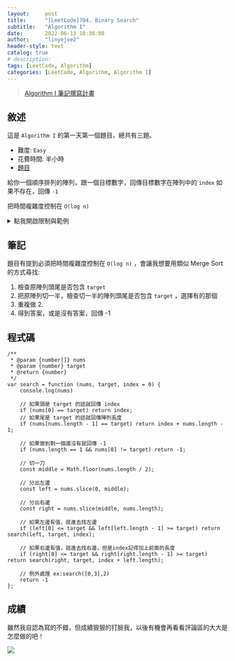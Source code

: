 ```yaml
---
layout:     post
title:      "[LeetCode]704. Binary Search"
subtitle:   "Algorithm I"
date:       2022-06-13 10:30:00
author:     "linyejoe2"
header-style: text
catalog: true
# description: 
tags: [LeetCode, Algorithm]
categories: [LeetCode, Algorithm, Algorithm I]
---
```


>[Algorithm I 筆記撰寫計畫](/2022/06/14/leetcode/Algorithm/Algorithm%20I/Starting-write-Algorithm-I-Note/)

## 敘述

這是 `Algorithm I` 的第一天第一個題目，總共有三題。

+ 難度: `Easy` 
+ 花費時間: 半小時
+ [題目](https://leetcode.com/problems/binary-search/)

給你一個順序排列的陣列，跟一個目標數字，回傳目標數字在陣列中的 `index` 如果不存在，回傳 `-1`

<!--more-->

把時間複雜度控制在 `O(log n)`

<details><summary>點我開啟限制與範例</summary>
<pre>

**限制:**

-   `1 <= nums.length <= 104`
-   `-104 < nums[i], target < 104`
-   All the integers in `nums` are **unique**.
-   `nums` is sorted in ascending order.

**Example 1:**

```=
Input: nums = [-1,0,3,5,9,12], target = 9
Output: 4
Explanation: 9 exists in nums and its index is 4
```

**Example 2:**

```=
Input: nums = [-1,0,3,5,9,12], target = 2
Output: -1
Explanation: 2 does not exist in nums so return -1
```
</pre></details>

## 筆記

題目有提到必須把時間複雜度控制在 `O(log n)` ，會讓我想要用類似 Merge Sort 的方式尋找:

1. 檢查原陣列頭尾是否包含 `target`
2. 把原陣列切一半，檢查切一半的陣列頭尾是否包含 `target` ，選擇有的那個
3. 重複做 2.
4. 得到答案，或是沒有答案，回傳 -1

## 程式碼

```js=
/**
 * @param {number[]} nums
 * @param {number} target
 * @return {number}
 */
var search = function (nums, target, index = 0) {
    console.log(nums)

    // 如果頭是 target 的話就回傳 index
    if (nums[0] == target) return index;
    // 如果尾是 target 的話就回傳陣列長度
    if (nums[nums.length - 1] == target) return index + nums.length - 1;

    // 如果做到剩一個還沒有就回傳 -1
    if (nums.length == 1 && nums[0] != target) return -1;

    // 切一刀
    const middle = Math.floor(nums.length / 2);

    // 分出左邊
    const left = nums.slice(0, middle);

    // 分出右邊
    const right = nums.slice(middle, nums.length);

    // 如果左邊有值，就進去找左邊
    if (left[0] <= target && left[left.length - 1] >= target) return search(left, target, index);

    // 如果右邊有值，就進去找右邊，但是index記得加上前面的長度
    if (right[0] <= target && right[right.length - 1] >= target) return search(right, target, index + left.length);

    // 例外處理 ex:search([0,3],2)
    return -1
};
```

## 成績

雖然我自認為寫的不錯，但成績狠狠的打臉我，以後有機會再看看評論區的大大是怎麼做的吧！

![](https://i.imgur.com/tM63zgI.png)

<details style='display:none;'><summary>點我開啟舊寫法/失敗寫法</summary>
<pre>



</pre></details>

<!-- ##### 參考資料 -->